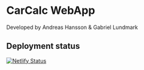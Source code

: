 # CarCalc WebApp

Developed by Andreas Hansson & Gabriel Lundmark

## Deployment status
[![Netlify Status](https://api.netlify.com/api/v1/badges/27f8a920-fa79-4998-88d2-64c278673f62/deploy-status)](https://app.netlify.com/sites/happy-perlman-33c1a7/deploys)